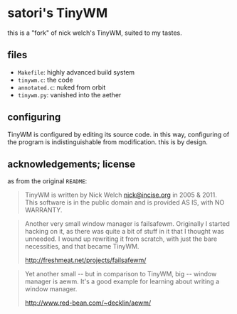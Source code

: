 satori's TinyWM
===============
this is a "fork" of nick welch's TinyWM, suited to my tastes.

files
-----
- `Makefile`:    highly advanced build system
- `tinywm.c`:    the code
- `annotated.c`: nuked from orbit
- `tinywm.py`:   vanished into the aether

configuring
-----------
TinyWM is configured by editing its source code. in this way, configuring of
the program is indistinguishable from modification. this is by design.

acknowledgements; license
-------------------------
as from the original `README`:
> TinyWM is written by Nick Welch <nick@incise.org> in 2005 & 2011.  
> This software is in the public domain
> and is provided AS IS, with NO WARRANTY.

> Another very small window manager is failsafewm. Originally I started
> hacking on it, as there was quite a bit of stuff in it that I thought was
> unneeded. I wound up rewriting it from scratch, with just the bare
> necessities, and that became TinyWM.
>
>    http://freshmeat.net/projects/failsafewm/

> Yet another small -- but in comparison to TinyWM, big -- window manager is
> aewm.  It's a good example for learning about writing a window manager.
>
>    http://www.red-bean.com/~decklin/aewm/
